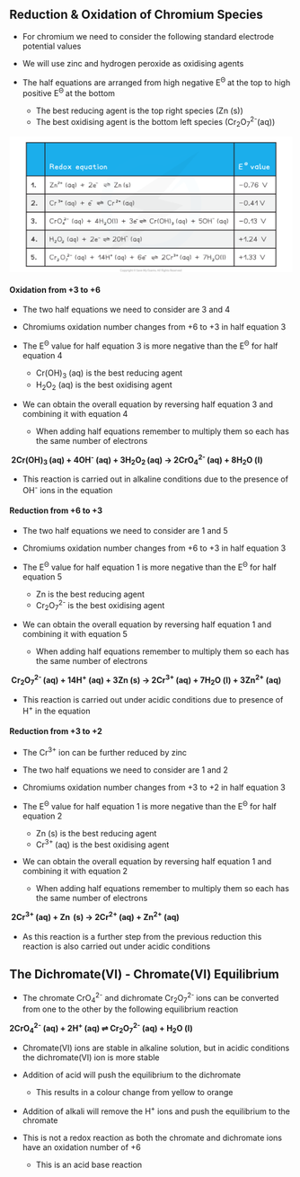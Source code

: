 Reduction & Oxidation of Chromium Species
-----------------------------------------

* For chromium we need to consider the following standard electrode potential values
* We will use zinc and hydrogen peroxide as oxidising agents
* The half equations are arranged from high negative E<sup>Θ </sup>at the top to high positive E<sup>Θ </sup>at the bottom

  + The best reducing agent is the top right species (Zn (s))
  + The best oxidising agent is the bottom left species (Cr<sub>2</sub>O<sub>7</sub><sup>2-</sup>(aq))

![reduction-and-oxidation-of-chromium-species-table](reduction-and-oxidation-of-chromium-species-table.png)

#### Oxidation from +3 to +6

* The two half equations we need to consider are 3 and 4
* Chromiums oxidation number changes from +6 to +3 in half equation 3
* The E<sup>Θ</sup> value for half equation 3 is more negative than the E<sup>Θ</sup> for half equation 4

  + Cr(OH)<sub>3</sub> (aq) is the best reducing agent
  + H<sub>2</sub>O<sub>2</sub> (aq) is the best oxidising agent
* We can obtain the overall equation by reversing half equation 3 and combining it with equation 4

  + When adding half equations remember to multiply them so each has the same number of electrons

<b> 2Cr(OH)</b><sub><b>3 </b></sub><b>(aq) + 4OH</b><sup><b>-</b></sup><b> (aq) + 3H</b><sub><b>2</b></sub><b>O</b><sub><b>2 </b></sub><b>(aq) → 2CrO</b><sub><b>4</b></sub><sup><b>2- </b></sup><b>(aq) + 8H</b><sub><b>2</b></sub><b>O (l)</b>

* This reaction is carried out in alkaline conditions due to the presence of OH<sup>-</sup> ions in the equation

#### Reduction from +6 to +3

* The two half equations we need to consider are 1 and 5
* Chromiums oxidation number changes from +6 to +3 in half equation 3
* The E<sup>Θ</sup> value for half equation 1 is more negative than the E<sup>Θ</sup> for half equation 5

  + Zn is the best reducing agent
  + Cr<sub>2</sub>O<sub>7</sub><sup>2-</sup> is the best oxidising agent
* We can obtain the overall equation by reversing half equation 1 and combining it with equation 5

  + When adding half equations remember to multiply them so each has the same number of electrons

<b> Cr</b><sub><b>2</b></sub><b>O</b><sub><b>7</b></sub><sup><b>2-</b></sup><sub><b> </b></sub><b>(aq) + 14H</b><sup><b>+</b></sup><b> (aq) + 3Zn (s) → 2Cr</b><sup><b>3+ </b></sup><b>(aq) + 7H</b><sub><b>2</b></sub><b>O (l) + 3Zn</b><sup><b>2+</b></sup><b> (aq)</b>

* This reaction is carried out under acidic conditions due to presence of H<sup>+</sup> in the equation

#### Reduction from +3 to +2

* The Cr<sup>3+</sup> ion can be further reduced by zinc
* The two half equations we need to consider are 1 and 2
* Chromiums oxidation number changes from +3 to +2 in half equation 3
* The E<sup>Θ</sup> value for half equation 1 is more negative than the E<sup>Θ</sup> for half equation 2

  + Zn (s) is the best reducing agent
  + Cr<sup>3+ </sup>(aq) is the best oxidising agent
* We can obtain the overall equation by reversing half equation 1 and combining it with equation 2

  + When adding half equations remember to multiply them so each has the same number of electrons

<b> 2Cr</b><sup><b>3+ </b></sup><b>(aq) + Zn</b><sub><b>  </b></sub><b>(s) → 2Cr</b><sup><b>2+ </b></sup><b>(aq) + Zn</b><sup><b>2+</b></sup><b> (aq)</b>

* As this reaction is a further step from the previous reduction this reaction is also carried out under acidic conditions

The Dichromate(VI) - Chromate(VI) Equilibrium
---------------------------------------------

* The chromate CrO<sub>4</sub><sup>2-</sup> and dichromate Cr<sub>2</sub>O<sub>7</sub><sup>2- </sup>ions can be converted from one to the other by the following equilibrium reaction

<b>2CrO</b><sub><b>4</b></sub><sup><b>2-</b></sup><b> (aq) + 2H</b><sup><b>+ </b></sup><b>(aq) ⇌ Cr</b><sub><b>2</b></sub><b>O</b><sub><b>7</b></sub><sup><b>2-</b></sup><b> (aq) + H</b><sub><b>2</b></sub><b>O (l) </b>

* Chromate(VI) ions are stable in alkaline solution, but in acidic conditions the dichromate(VI) ion is more stable
* Addition of acid will push the equilibrium to the dichromate

  + This results in a colour change from yellow to orange
* Addition of alkali will remove the H<sup>+</sup> ions and push the equilibrium to the chromate
* This is not a redox reaction as both the chromate and dichromate ions have an oxidation number of +6

  + This is an acid base reaction